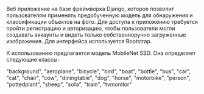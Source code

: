 Веб приложение на базе фреймворка Django, которое позволит пользователям применять предобученную модель для обнаружения и классификации объектов на фото.
Для доступа к приложению требуется пройти регистрацию и авторизацию, чтобы пользователи могли создавать аккаунты и видеть только собственноручно загруженные изображения. Для интерфейса используется Bootstrap.

К использованию предлагается модель MobileNet SSD. Она определяет следующие классы:

"background", "aeroplane", "bicycle", "bird", "boat", "bottle", "bus", "car", "cat", "chair", "cow", "diningtable", "dog", "horse", "motorbike", "person", "pottedplant", "sheep", "sofa", "train", "tvmonitor"
